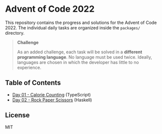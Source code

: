 # Advent of Code 2022
This repository contains the progress and solutions for the Advent of Code 2022.
The individual daily tasks are organized inside the `packages/` directory.

>
> **Challenge**
> 
> As an added challenge, each task will be solved in a **different programming language**.
> No language must be used twice. Ideally, languages are chosen in which the developer has little to no experience.

## Table of Contents

* [Day 01 - Calorie Counting](packages/day-01/README.md) (TypeScript)  
* [Day 02 - Rock Paper Scissors](packages/day-02/README.md) (Haskell)

## License
MIT
